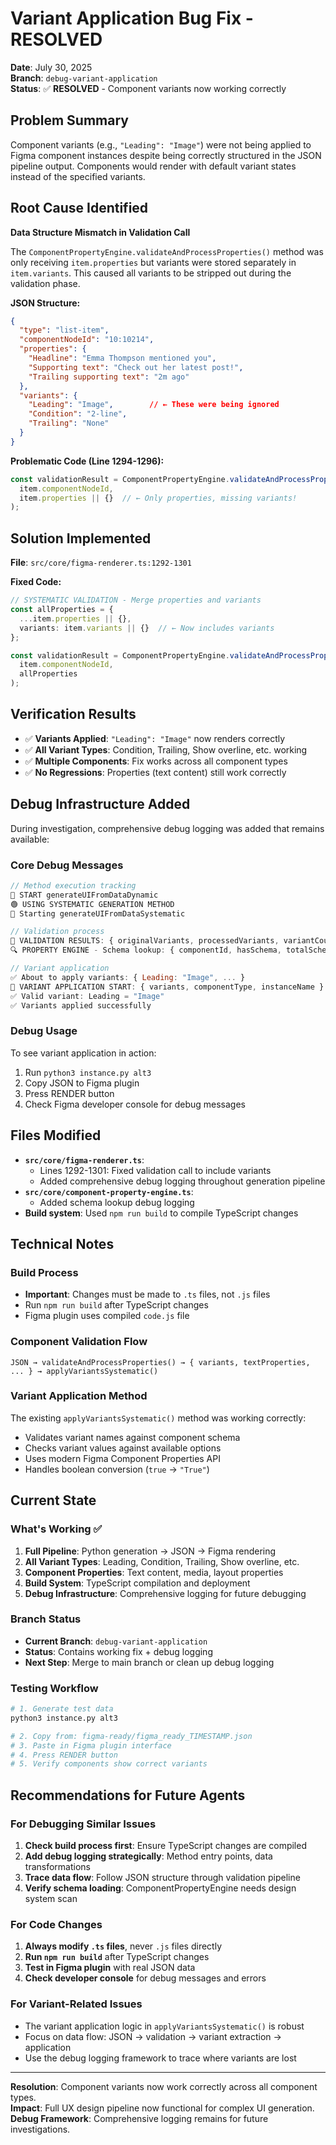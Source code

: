 # Variant Application Bug Fix - RESOLVED
**Date**: July 30, 2025  
**Branch**: `debug-variant-application`  
**Status**: ✅ **RESOLVED** - Component variants now working correctly

## Problem Summary
Component variants (e.g., `"Leading": "Image"`) were not being applied to Figma component instances despite being correctly structured in the JSON pipeline output. Components would render with default variant states instead of the specified variants.

## Root Cause Identified
**Data Structure Mismatch in Validation Call**

The `ComponentPropertyEngine.validateAndProcessProperties()` method was only receiving `item.properties` but variants were stored separately in `item.variants`. This caused all variants to be stripped out during the validation phase.

**JSON Structure:**
```json
{
  "type": "list-item",
  "componentNodeId": "10:10214",
  "properties": {
    "Headline": "Emma Thompson mentioned you",
    "Supporting text": "Check out her latest post!",
    "Trailing supporting text": "2m ago"
  },
  "variants": {
    "Leading": "Image",        // ← These were being ignored
    "Condition": "2-line",
    "Trailing": "None"
  }
}
```

**Problematic Code (Line 1294-1296):**
```typescript
const validationResult = ComponentPropertyEngine.validateAndProcessProperties(
  item.componentNodeId, 
  item.properties || {}  // ← Only properties, missing variants!
);
```

## Solution Implemented
**File**: `src/core/figma-renderer.ts:1292-1301`

**Fixed Code:**
```typescript
// SYSTEMATIC VALIDATION - Merge properties and variants
const allProperties = {
  ...item.properties || {},
  variants: item.variants || {}  // ← Now includes variants
};

const validationResult = ComponentPropertyEngine.validateAndProcessProperties(
  item.componentNodeId, 
  allProperties
);
```

## Verification Results
- ✅ **Variants Applied**: `"Leading": "Image"` now renders correctly
- ✅ **All Variant Types**: Condition, Trailing, Show overline, etc. working
- ✅ **Multiple Components**: Fix works across all component types
- ✅ **No Regressions**: Properties (text content) still work correctly

## Debug Infrastructure Added
During investigation, comprehensive debug logging was added that remains available:

### Core Debug Messages
```javascript
// Method execution tracking
🚀 START generateUIFromDataDynamic
🟢 USING SYSTEMATIC GENERATION METHOD
🔧 Starting generateUIFromDataSystematic

// Validation process
🔧 VALIDATION RESULTS: { originalVariants, processedVariants, variantCount }
🔍 PROPERTY ENGINE - Schema lookup: { componentId, hasSchema, totalSchemas }

// Variant application
✅ About to apply variants: { Leading: "Image", ... }
🎨 VARIANT APPLICATION START: { variants, componentType, instanceName }
✅ Valid variant: Leading = "Image"
✅ Variants applied successfully
```

### Debug Usage
To see variant application in action:
1. Run `python3 instance.py alt3` 
2. Copy JSON to Figma plugin
3. Press RENDER button
4. Check Figma developer console for debug messages

## Files Modified
- **`src/core/figma-renderer.ts`**: 
  - Lines 1292-1301: Fixed validation call to include variants
  - Added comprehensive debug logging throughout generation pipeline
- **`src/core/component-property-engine.ts`**: 
  - Added schema lookup debug logging
- **Build system**: Used `npm run build` to compile TypeScript changes

## Technical Notes

### Build Process
- **Important**: Changes must be made to `.ts` files, not `.js` files
- Run `npm run build` after TypeScript changes
- Figma plugin uses compiled `code.js` file

### Component Validation Flow
```
JSON → validateAndProcessProperties() → { variants, textProperties, ... } → applyVariantsSystematic()
```

### Variant Application Method
The existing `applyVariantsSystematic()` method was working correctly:
- Validates variant names against component schema
- Checks variant values against available options  
- Uses modern Figma Component Properties API
- Handles boolean conversion (`true` → `"True"`)

## Current State

### What's Working ✅
1. **Full Pipeline**: Python generation → JSON → Figma rendering
2. **All Variant Types**: Leading, Condition, Trailing, Show overline, etc.
3. **Component Properties**: Text content, media, layout properties
4. **Build System**: TypeScript compilation and deployment
5. **Debug Infrastructure**: Comprehensive logging for future debugging

### Branch Status
- **Current Branch**: `debug-variant-application`  
- **Status**: Contains working fix + debug logging
- **Next Step**: Merge to main branch or clean up debug logging

### Testing Workflow
```bash
# 1. Generate test data
python3 instance.py alt3

# 2. Copy from: figma-ready/figma_ready_TIMESTAMP.json
# 3. Paste in Figma plugin interface  
# 4. Press RENDER button
# 5. Verify components show correct variants
```

## Recommendations for Future Agents

### For Debugging Similar Issues
1. **Check build process first**: Ensure TypeScript changes are compiled
2. **Add debug logging strategically**: Method entry points, data transformations
3. **Trace data flow**: Follow JSON structure through validation pipeline
4. **Verify schema loading**: ComponentPropertyEngine needs design system scan

### For Code Changes
1. **Always modify `.ts` files**, never `.js` files directly
2. **Run `npm run build`** after TypeScript changes
3. **Test in Figma plugin** with real JSON data
4. **Check developer console** for debug messages and errors

### For Variant-Related Issues
- The variant application logic in `applyVariantsSystematic()` is robust
- Focus on data flow: JSON → validation → variant extraction → application
- Use the debug logging framework to trace where variants are lost

---

**Resolution**: Component variants now work correctly across all component types.  
**Impact**: Full UX design pipeline now functional for complex UI generation.  
**Debug Framework**: Comprehensive logging remains for future investigations.